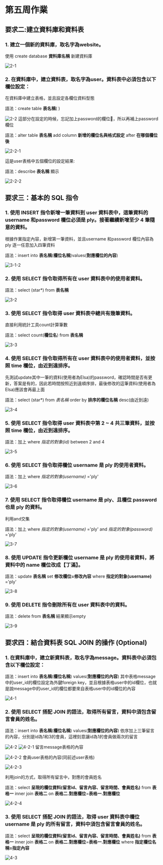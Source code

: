 # 第五周作業 

## 要求二:建立資料庫和資料表

### 1. 建立一個新的資料庫，取名字為website。

使用 create database **資料庫名稱** 新建資料庫

![2-1](https://user-images.githubusercontent.com/76685877/112131682-c6eb4f80-8c04-11eb-8f74-b7d00c35290f.png)

 
### 2. 在資料庫中，建立資料表，取名字為user。資料表中必須包含以下欄位設定：

在資料庫中建立表格，並且設定各欄位資料型態 

語法：create table **表名稱**( )

![2-2](https://user-images.githubusercontent.com/76685877/112131686-c783e600-8c04-11eb-8bac-5a77ec1db9ad.png)
這部分在設定的時候，忘記加上password的欄位:hear_no_evil:，所以再補上password欄位

語法：alter table **表名稱** add column **新增的欄位名與格式設定** after **在哪個欄位後**

![2-2-1](https://user-images.githubusercontent.com/76685877/112131687-c81c7c80-8c04-11eb-819a-909fce62d509.png)

這是user表格中五個欄位的設定結果: 

語法：describe **表名稱** 顯示

![2-2-2](https://user-images.githubusercontent.com/76685877/112131689-c8b51300-8c04-11eb-83a5-24c26b5e1455.png)


 
 
 ## 要求三：基本的 SQL 指令


### 1. 使用 INSERT 指令新增一筆資料到 user 資料表中，這筆資料的 username 和password 欄位必須是 ply。接著繼續新增至少 4 筆隨意的資料。
根據作業指定內容，新增第一筆資料，並且username 和password 欄位內容為 ply
逐一任意加入四筆資料

語法：insert into **表名稱**(**欄位名稱**)values(**對應欄位的內容**)

![3-1-2](https://user-images.githubusercontent.com/76685877/112131697-c9e64000-8c04-11eb-9c38-0a1a49cfa309.png)

 
 
 
### 2. 使用 SELECT 指令取得所有在 user 資料表中的使用者資料。

語法：select (star*) from **表名稱**

![3-2](https://user-images.githubusercontent.com/76685877/112131698-ca7ed680-8c04-11eb-87b7-50408db1db3a.png)

 
### 3. 使用 SELECT 指令取得 user 資料表中總共有幾筆資料。
直接利用統計工具count計算筆數

語法：select count(**欄位名**) from **表名稱**

![3-3](https://user-images.githubusercontent.com/76685877/112131700-cb176d00-8c04-11eb-9abe-2a15253855da.png)

 
### 4. 使用 SELECT 指令取得所有在 user 資料表中的使用者資料，並按照 time 欄位，由近到遠排序。
先測試update其中一筆的資料(使用者為Elsa)的password，確認時間是否有更新，答案是有的，因此若時間按照近到遠順序排，最後修改的這筆資料(使用者為Elsa)應該會再最上面

語法：select (star*) from *表名稱* order by **排序的欄位名稱** desc(由近到遠)

![3-4](https://user-images.githubusercontent.com/76685877/112131701-cb176d00-8c04-11eb-8453-9f4cbe7a4b66.png)

 
### 5. 使用 SELECT 指令取得 user 資料表中第 2 ~ 4 共三筆資料，並按照 time 欄位，由近到遠排序。

語法：加上 where *指定的對象(id)* between 2 and 4 

![3-5](https://user-images.githubusercontent.com/76685877/112131703-cbb00380-8c04-11eb-919e-ff52f7df2b34.png)

 
### 6. 使用 SELECT 指令取得欄位 username 是 ply 的使用者資料。

語法：加上 where *指定的對象(username)* ='ply'

![3-6](https://user-images.githubusercontent.com/76685877/112131704-cbb00380-8c04-11eb-8885-cbfe8742bc4b.png)

 
### 7. 使用 SELECT 指令取得欄位 username 是 ply、且欄位 password 也是 ply 的資料。
利用and交集

語法：加上 where *指定的對象(username)* ='ply' and *指定的對象(password)* ='ply'

![3-7](https://user-images.githubusercontent.com/76685877/112131708-cc489a00-8c04-11eb-9e6f-acf6444e925d.png)

 
### 8. 使用 UPDATE 指令更新欄位 username 是 ply 的使用者資料，將資料中的 name 欄位改成【丁滿】。
語法：update **表名稱** set **修改欄位=修改內容** where **指定的對象(username)** ='ply' 

![3-8](https://user-images.githubusercontent.com/76685877/112131711-cc489a00-8c04-11eb-8f3b-7e3373691d45.png)


### 9. 使用 DELETE 指令刪除所有在 user 資料表中的資料。
語法：delete from **表名稱**
結果顯示empty

![3-9](https://user-images.githubusercontent.com/76685877/112131712-cce13080-8c04-11eb-8e49-c7381412e26c.png)



 ## 要求四：結合資料表 SQL JOIN 的操作 (Optional)

 
### 1. 在資料庫中，建立新資料表，取名字為message。資料表中必須包含以下欄位設定：

語法：insert into **表名稱**(**欄位名稱**) values(**對應欄位的內容**)
其中表格message中的user_id的欄位設定為外鍵foreign key，並且根據表格user中的id欄位，也就是說message中的user_id的欄位都要來自表格user中的id欄位的內容

![4-1](https://user-images.githubusercontent.com/76685877/112131715-cce13080-8c04-11eb-8f3f-0756bcc2ab93.png)

 

### 2. 使用 SELECT 搭配 JOIN 的語法，取得所有留言，資料中須包含留言會員的姓名。

語法：insert into **表名稱**(**欄位名稱**) values(**對應欄位的內容**)
依序加上三筆留言的內容，分別是id為1和3的會員，這裡刻意讓id為1的會員做兩次的留言

![4-2](https://user-images.githubusercontent.com/76685877/112131716-cd79c700-8c04-11eb-9599-098a16e29778.png)
![4-2-1](https://user-images.githubusercontent.com/76685877/112131718-cd79c700-8c04-11eb-9bac-189a420f504c.png)
留言message表格的內容

![4-2-2](https://user-images.githubusercontent.com/76685877/112131719-ce125d80-8c04-11eb-849d-8d0f3fc6c77a.png)
會員user表格的內容(同前述user表格)

![4-2-3](https://user-images.githubusercontent.com/76685877/112131720-ce125d80-8c04-11eb-877e-e0365cf4774d.png)

利用join的方式，取得所有留言中，對應的會員姓名

語法：select **呈現的欄位資料(留言id、留言內容、留言時間、會員姓名)** from **表格一** inner join **表格二** on **表格二.對應欄位**=**表格一.對應欄位**

![4-2-4](https://user-images.githubusercontent.com/76685877/112131722-ceaaf400-8c04-11eb-8ba1-d8a72336fb85.png)

 
 
### 3. 使用 SELECT 搭配 JOIN 的語法，取得 user 資料表中欄位 username 是 ply 的所有留言，資料中須包含留言會員的姓名。

語法：select **呈現的欄位資料(留言id、留言內容、留言時間、會員姓名)** from **表格一** inner join **表格二** on **表格二.對應欄位**=**表格一.對應欄位** where **指定欄位名稱=指定內容**

![4-3](https://user-images.githubusercontent.com/76685877/112131723-cf438a80-8c04-11eb-8552-9c037285f6d2.png)
 

